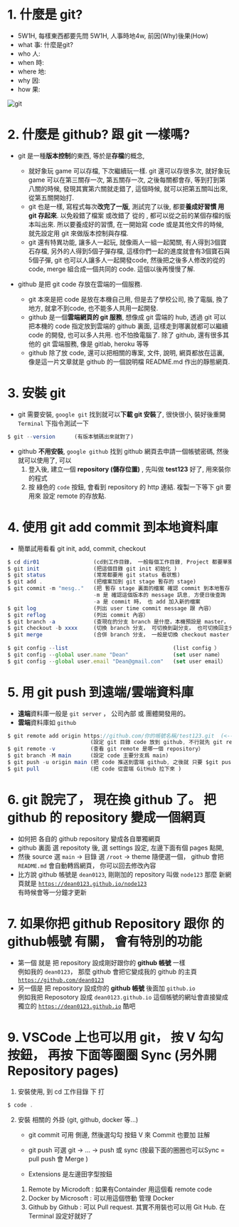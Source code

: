# 1. 什麼是 git?  
  - 5W1H, 每樣東西都要先問 5W1H, 人事時地4w, 前因(Why)後果(How)
  - what 事: 什麼是git? 
  - who 人: 
  - when 時:
  - where 地:
  - why 因:
  - how 果:  

![git](https://upload.wikimedia.org/wikipedia/commons/thumb/d/d8/Git_operations.svg/588px-Git_operations.svg.png) 


# 2. 什麼是 github?  跟 git 一樣嗎? 
- git 是一種**版本控制**的東西, 等於是**存檔**的概念, 
  - 就好象玩 game 可以存檔, 下次繼續玩一樣.  git 還可以存很多次, 就好象玩 game 可以在第三關存一次, 第五關存一次, 之後每關都會存, 等到打到第八關的時候, 發現其實第六關就走錯了, 這個時候, 就可以把第五關叫出來, 從第五關開始打. 
  - git 也是一樣, 寫程式每次**改完了一版**, 測試完了以後, 都要**養成好習慣 用 git 存起來**. 以免殺錯了檔案  或改錯了 從的 , 都可以從之前的某個存檔的版本叫出來.  所以要養成好的習慣, 在一開始寫 code 或是其他文件的時候, 就先設定用 git 來做版本控制與存檔. 
  - git 還有特異功能, 讓多人一起玩, 就像兩人一組一起闖關, 有人得到3個寶石存檔, 另外的人得到5個子彈存檔, 這樣你們一起的進度就會有3個寶石與5個子彈, git 也可以人讓多人一起開發code, 然後把之後多人修改的從的 code, merge 組合成一個共同的 code. 這個以後再慢慢了解. 
  
- github 是把 git code 存放在雲端的一個服務. 
  - git 本來是把 code 是放在本機自己用, 但是去了學校公司, 換了電腦, 換了地方, 就拿不到code, 也不能多人共用一起開發.  
  - github 是一個**雲端網頁的 git 服務**, 想像成 git 雲端的 hub, 透過 git 可以把本機的 code 指定放到雲端的 github 裏面, 這樣走到哪裏就都可以繼續 code 的開發, 也可以多人共用. 也不怕換電腦了. 除了 github, 還有很多其他的 git 雲端服務, 像是 gitlab, heroku 等等
  - github 除了放 code, 還可以把相關的專案, 文件, 說明, 網頁都放在這裏, 像是這一片文章就是 github 的一個說明檔 README.md 作出的靜態網頁. 


# 3. 安裝 git
- git 需要安裝, `google git` 找到就可以**下載 git 安裝**了, 很快很小, 裝好後重開`Terminal` 下指令測試一下
```javascript
$ git --version      (有版本號碼出來就對了) 
```
- github **不用安裝**, `google github` 找到 github 網頁去申請一個帳號密碼, 然後就可以使用了, 可以
  1. 登入後, 建立一個 **repository (儲存位置)** , 先叫做 **test123** 好了, 用來裝你的程式
  2. 按 綠色的 `code` 按鈕, 會看到 repository 的 http 連結. 複製一下等下 git 要用來 設定 remote 的存放點. 

# 4. 使用 git add commit 到本地資料庫
- 簡單試用看看 git init, add, commit, checkout
```javascript
$ cd dir01                 (cd到工作目錄， 一般每個工作目錄, Project 都要單獨設定一次, )
$ git init                 (把這個目錄 git init 初始化 )
$ git status               (常常都要用 git status 看狀態)
$ git add .                (把檔案加到 git stage 暫存的 stage) 
$ git commit -m "mesg.."   (把 暫存 stage 裏面的檔案 確認 commit 到本地暫存 目前 Branch 分支）
                           -m 是 確認這個版本的 message 訊息, 方便日後查詢
                           -a 是 commit 時， 也 add 加入新的檔案
$ git log                  (列出 user time commit message 跟 內容）                           
$ git reflog               (列出 commit 內容）                           
$ git branch -a            (查現在的分支 branch 是什麼，本機預設是 master， github 預設是 origin main， heroku 是 heroku main ）                           
$ git checkout -b xxxx     (切換 branch 分支， 可切換到副分支， 也可切換回主分支 master， 將檔案叫回來 到工作目錄中）
$ git merge                (合併 branch 分支， 一般是切換 checkout master 到主分支， 然後再合併 某一個 副分支 ）
  
$ git config --list                                 (list config ）
$ git config --global user.name "Dean"              (set user name）
$ git config --global user.email "Dean@gmail.com"   (set user email）
```  
# 5. 用 git push 到遠端/雲端資料庫
- **遠端**資料庫一般是 `git server` ， 公司內部 或 團體開發用的。 
- **雲端**資料庫如 `github`
```javascript
$ git remote add origin https://github.com/你的帳號名稱/test123.git  (<-- 貼上剛剛複製的連結)
                          (設定 git 目錄 code 放到 github, 不行就先 git remote rm origin)
$ git remote -v           (查看 git remote 是哪一個 repository） 
$ git branch -M main      (設定 code 主要分支爲 main)
$ git push -u origin main (把 code 推送到雲端 github, 之後就 只要 $git push 就好)
$ git pull                (把 code 從雲端 GitHub 拉下來 )
```  




# 6. git 說完了， 現在換 github 了。 把 github 的 repository 變成一個網頁
- 如何把 各自的 github repository 變成各自單獨網頁
- github 裏面 選 repositoty 後, 選 settings 設定, 左邊下面有個 pages 點開, 
- 然後 source 選 `main` -> 目錄 選 `/root` -> theme 隨便選一個， github 會把 `README.md` 會自動轉爲網頁， 你可以回去修改內容  
- 比方說 github 帳號是 `dean0123`, 剛剛加的 repository 叫做 `node123` 那麼 新網頁就是  [`https://dean0123.github.io/node123`](https://dean0123.github.io/node123)  
有時候會等一分鐘才更新

# 7. 如果你把 github Repository 跟你 的 **github帳號** 有關， 會有特別的功能
- 第一個 就是 把 repository 設成剛好跟你的 **github 帳號** 一樣    
例如我的 `dean0123`， 那麼 github 會把它變成我的 github 的主頁 [`https://github.com/dean0123`](https://github.com/dean0123) 
- 另一個是 把 repository 設成你的 **github 帳號** 後面加 `github.io`   
例如我把 Reposotory 設成 `dean0123.github.io` 這個帳號的網址會直接變成獨立的 [`https://dean0123.github.io`](https://dean0123.github.io)  酷吧 

# 9. VSCode 上也可以用 git， 按 V 勾勾按鈕， 再按 下面等圈圈 Sync (另外開Repository pages)
1. 安裝使用, 到 cd 工作目錄 下 打
```javascript
$ code .
```

2. 安裝 相關的 外掛 (git, github, docker 等...)
   - git commit 可用 側邊, 然後選勾勾 按鈕 V 來 Commit 也要加 註解
   - git push 可選 git -> ... -> push 或 sync (按最下面的圈圈也可以Sync = pull push 會 Merge )

   - Extensions 是左邊田字型按鈕 
    1. Remote  by Microdoft : 如果有Containder 用這個看 remote code
    2. Docker  by Microsoft : 可以用這個啓動 管理 Docker
    3. Github  by Github : 可以 Pull request. 其實不用裝也可以用 Git Hub. 在Terminal 設定好就好了
